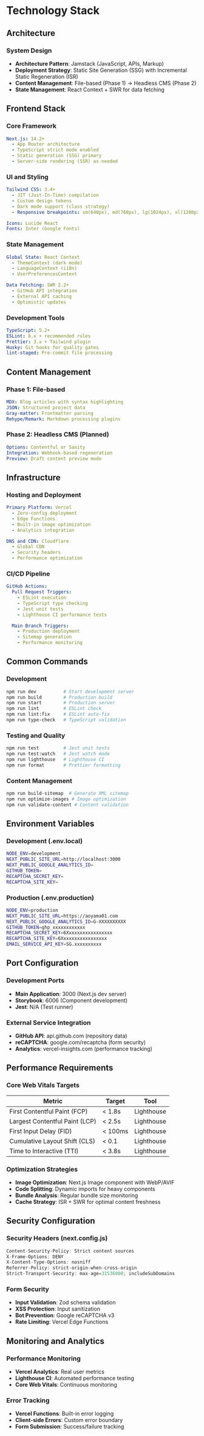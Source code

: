 # Technology Stack

## Architecture

### System Design

- **Architecture Pattern**: Jamstack (JavaScript, APIs, Markup)
- **Deployment Strategy**: Static Site Generation (SSG) with Incremental Static Regeneration (ISR)
- **Content Management**: File-based (Phase 1) → Headless CMS (Phase 2)
- **State Management**: React Context + SWR for data fetching

## Frontend Stack

### Core Framework

```yaml
Next.js: 14.2+
  - App Router architecture
  - TypeScript strict mode enabled
  - Static generation (SSG) primary
  - Server-side rendering (SSR) as needed
```

### UI and Styling

```yaml
Tailwind CSS: 3.4+
  - JIT (Just-In-Time) compilation
  - Custom design tokens
  - Dark mode support (class strategy)
  - Responsive breakpoints: sm(640px), md(768px), lg(1024px), xl(1280px), 2xl(1536px)

Icons: Lucide React
Fonts: Inter (Google Fonts)
```

### State Management

```yaml
Global State: React Context
  - ThemeContext (dark mode)
  - LanguageContext (i18n)
  - UserPreferencesContext

Data Fetching: SWR 2.2+
  - GitHub API integration
  - External API caching
  - Optimistic updates
```

### Development Tools

```yaml
TypeScript: 5.2+
ESLint: 8.x + recommended rules
Prettier: 3.x + Tailwind plugin
Husky: Git hooks for quality gates
lint-staged: Pre-commit file processing
```

## Content Management

### Phase 1: File-based

```yaml
MDX: Blog articles with syntax highlighting
JSON: Structured project data
Gray-matter: Frontmatter parsing
Rehype/Remark: Markdown processing plugins
```

### Phase 2: Headless CMS (Planned)

```yaml
Options: Contentful or Sanity
Integration: Webhook-based regeneration
Preview: Draft content preview mode
```

## Infrastructure

### Hosting and Deployment

```yaml
Primary Platform: Vercel
  - Zero-config deployment
  - Edge Functions
  - Built-in image optimization
  - Analytics integration

DNS and CDN: Cloudflare
  - Global CDN
  - Security headers
  - Performance optimization
```

### CI/CD Pipeline

```yaml
GitHub Actions:
  Pull Request Triggers:
    - ESLint execution
    - TypeScript type checking
    - Jest unit tests
    - Lighthouse CI performance tests

  Main Branch Triggers:
    - Production deployment
    - Sitemap generation
    - Performance monitoring
```

## Common Commands

### Development

```bash
npm run dev          # Start development server
npm run build        # Production build
npm run start        # Production server
npm run lint         # ESLint check
npm run lint:fix     # ESLint auto-fix
npm run type-check   # TypeScript validation
```

### Testing and Quality

```bash
npm run test         # Jest unit tests
npm run test:watch   # Jest watch mode
npm run lighthouse   # Lighthouse CI
npm run format       # Prettier formatting
```

### Content Management

```bash
npm run build-sitemap  # Generate XML sitemap
npm run optimize-images # Image optimization
npm run validate-content # Content validation
```

## Environment Variables

### Development (.env.local)

```bash
NODE_ENV=development
NEXT_PUBLIC_SITE_URL=http://localhost:3000
NEXT_PUBLIC_GOOGLE_ANALYTICS_ID=
GITHUB_TOKEN=
RECAPTCHA_SECRET_KEY=
RECAPTCHA_SITE_KEY=
```

### Production (.env.production)

```bash
NODE_ENV=production
NEXT_PUBLIC_SITE_URL=https://aoyama01.com
NEXT_PUBLIC_GOOGLE_ANALYTICS_ID=G-XXXXXXXXXX
GITHUB_TOKEN=ghp_xxxxxxxxxxxx
RECAPTCHA_SECRET_KEY=6Xxxxxxxxxxxxxxxxx
RECAPTCHA_SITE_KEY=6Xxxxxxxxxxxxxxxxx
EMAIL_SERVICE_API_KEY=SG.xxxxxxxxxx
```

## Port Configuration

### Development Ports

- **Main Application**: 3000 (Next.js dev server)
- **Storybook**: 6006 (Component development)
- **Jest**: N/A (Test runner)

### External Service Integration

- **GitHub API**: api.github.com (repository data)
- **reCAPTCHA**: google.com/recaptcha (form security)
- **Analytics**: vercel-insights.com (performance tracking)

## Performance Requirements

### Core Web Vitals Targets

| Metric                         | Target  | Tool       |
| ------------------------------ | ------- | ---------- |
| First Contentful Paint (FCP)   | < 1.8s  | Lighthouse |
| Largest Contentful Paint (LCP) | < 2.5s  | Lighthouse |
| First Input Delay (FID)        | < 100ms | Lighthouse |
| Cumulative Layout Shift (CLS)  | < 0.1   | Lighthouse |
| Time to Interactive (TTI)      | < 3.8s  | Lighthouse |

### Optimization Strategies

- **Image Optimization**: Next.js Image component with WebP/AVIF
- **Code Splitting**: Dynamic imports for heavy components
- **Bundle Analysis**: Regular bundle size monitoring
- **Cache Strategy**: ISR + SWR for optimal content freshness

## Security Configuration

### Security Headers (next.config.js)

```javascript
Content-Security-Policy: Strict content sources
X-Frame-Options: DENY
X-Content-Type-Options: nosniff
Referrer-Policy: strict-origin-when-cross-origin
Strict-Transport-Security: max-age=31536000; includeSubDomains
```

### Form Security

- **Input Validation**: Zod schema validation
- **XSS Protection**: Input sanitization
- **Bot Prevention**: Google reCAPTCHA v3
- **Rate Limiting**: Vercel Edge Functions

## Monitoring and Analytics

### Performance Monitoring

- **Vercel Analytics**: Real user metrics
- **Lighthouse CI**: Automated performance testing
- **Core Web Vitals**: Continuous monitoring

### Error Tracking

- **Vercel Functions**: Built-in error logging
- **Client-side Errors**: Custom error boundary
- **Form Submission**: Success/failure tracking
